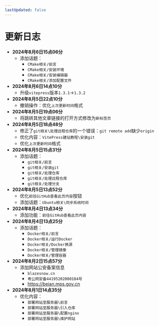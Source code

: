 ```yaml
---
lastUpdated: false
---
```


# 更新日志

- **2024年8月6日15点06分**
  - 添加话题：
    - ```CMake相关/前言```
    - ```CMake相关/安装环境```
    - ```CMake相关/安装编辑器```
    - ```CMake相关/添加配置文件```
- **2024年8月6日14点10分**
  - 升级```vitepress```版本```1.3.1```->```1.3.2```
- **2024年8月5日22点10分**
	- 撤销操作：优化```上次更新时间```格式
- **2024年8月5日19点06分**
	- 将跳转其他文章链接的打开方式修改为```新标签页```
- **2024年8月5日18点48分**
	- 修正了```git相关\处理远程仓库```的一个错误：```git remote add```缺少```origin```
	- 优化内容：```VitePress建站教程\安装git```
	- 优化```上次更新时间```格式
- **2024年8月5日15点31分**
	- 添加话题：
		- ```git相关/前言```
		- ```git相关/安装git```
		- ```git相关/处理仓库```
		- ```git相关/处理远程仓库```
		- ```git相关/处理分支```
- **2024年8月5日13点52分**
	- 优化```前往GitHub查看此页内容```按钮
	- 添加话题：```Ubuntu相关\同步系统时间```
- **2024年8月4日13点34分**
	- 添加功能：```前往GitHub查看此页内容```
- **2024年8月4日13点25分**
	- 添加话题：
		- ```Docker相关/前言```
		- ```Docker相关/运行Docker```
		- ```Docker相关/Docker换源```
		- ```Docker相关/管理镜像```
		- ```Docker相关/管理容器```
- **2024年8月2日15点57分**
	- 添加网站公安备案信息
		- ```blazesnow.cn```
		- ```粤公网安备44195202000104号```
		- <https://beian.mps.gov.cn>
- **2024年8月1日14点35分**
	- 优化内容：
		- ```部署网站至服务器\前言```
		- ```部署网站至服务器\引入仓库```
		- ```部署网站至服务器\配置nginx```
		- ```部署网站至服务器\维护网站```